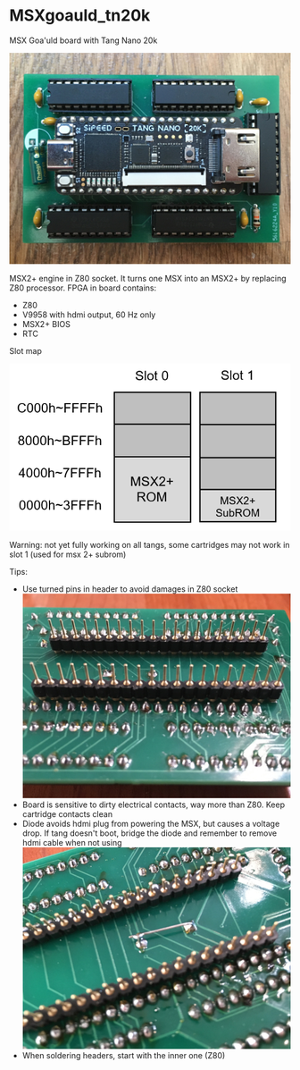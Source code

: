 # MSXgoauld_tn20k
MSX Goa'uld board with Tang Nano 20k

![Pantallazo](/pantallazo.jpg)

MSX2+ engine in Z80 socket. It turns one MSX into an MSX2+ by replacing Z80 processor. FPGA in board contains: 
* Z80
* V9958 with hdmi output, 60 Hz only
* MSX2+ BIOS
* RTC

Slot map

![Slot map](/mapa_slots2.png)

Warning: not yet fully working on all tangs, some cartridges may not work in slot 1 (used for msx 2+ subrom)

Tips:
* Use turned pins in header to avoid damages in Z80 socket
![turned header](/torneados.jpg)
* Board is sensitive to dirty electrical contacts, way more than Z80. Keep cartridge contacts clean
* Diode avoids hdmi plug from powering the MSX, but causes a voltage drop. If tang doesn't boot, bridge the diode and remember to remove hdmi cable when not using
![diode](/diodo.jpg)
* When soldering headers, start with the inner one (Z80)